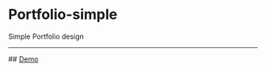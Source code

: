 # Portfolio-simple
Simple Portfolio design
<hr>
## <a href="https://vibrant-wing-781442.netlify.app">Demo</a>

